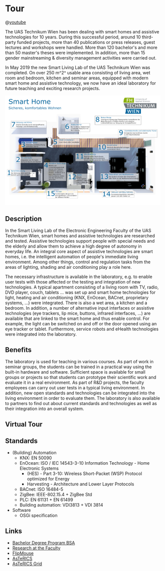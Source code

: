 # Tour 

@[youtube](xBFLoPRD6rE)

The UAS Technikum Wien has been dealing with smart homes and assistive technologies for 10 years.
During this successful period, around 10 third-party funded projects, more than 40 publications or press releases, guest lectures and workshops were handled.
More than 120 bachelor's and more than 50 master's theses were implemented.
In addition, more than 15 gender mainstreaming & diversity management activities were carried out.

In May 2019 the new Smart Living Lab of the UAS Technikum Wien was completed.
On over 250 m^2^ usable area consisting of living area, wet room and bedroom, kitchen and seminar areas, equipped with modern smart home and assistive technology, we now have an ideal laboratory for future teaching and exciting research projects.

![Smart Living Lab](/assets/img/smart-living-lab.de.png "Smart Living Lab")

## Description

In the Smart Living Lab of the Electronic Engineering Faculty of the UAS Technikum Wien, smart homes and assistive technologies are researched and tested.
Assistive technologies support people with special needs and the elderly and allow them to achieve a high degree of autonomy in everyday life.
An integral core aspect of assistive technologies are smart homes, i.e. the intelligent automation of people's immediate living environment.
Among other things, control and regulation tasks from the areas of lighting, shading and air conditioning play a role here.

The necessary infrastructure is available in the laboratory, e.g. to enable user tests with those affected or the testing and integration of new technologies.
A typical apartment consisting of a living room with TV, radio, DVD player, couch, tablets ... was set up and smart home technologies for light, heating and air conditioning (KNX, EnOcean, BACnet, proprietary systems, ...) were integrated.
There is also a wet area, a kitchen and a bedroom.
In addition, a number of alternative input interfaces or assistive technologies (eye trackers, lip mice, buttons, infrared interfaces, ...) are available that are linked to the smart home and thus enable control.
For example, the light can be switched on and off or the door opened using an eye tracker or tablet.
Furthermore, service robots and eHealth technologies were integrated into the laboratory.

## Benefits

The laboratory is used for teaching in various courses.
As part of work in seminar groups, the students can be trained in a practical way using the built-in hardware and software.
Sufficient space is available for small groups or projects so that students can prototype their scientific work and evaluate it in a real environment.
As part of R&D projects, the faculty employees can carry out user tests in a typical living environment.
In addition, new open standards and technologies can be integrated into the living environment in order to evaluate them.
The laboratory is also available to partners to find out about current standards and technologies as well as their integration into an overall system.

## Virtual Tour

<!-- <VRTour/> -->

## Standards

* (Building) Automation
  * KNX: EN 50090
  * EnOcean: ISO / IEC 14543-3-10 Information Technology - Home Electronic Systems
    * (HES) - Part 3-10: Wireless Short-Packet (WSP) Protocol optimized for Energy
    * Harvesting - Architecture and Lower Layer Protocols
  * BACnet: ISO 16484-5
  * ZigBee: IEEE-802.15.4 + ZigBee Std
  * PLC: EN 61131 + EN 61499
  * Building automation: VDI3813 + VDI 3814
* Software
  * OSGi specification

## Links

* [Bachelor Degree Program BSA](https://www.technikum-wien.at/bsa)
* [Research at the Faculty](https://embsys.technikum-wien.at/)
* [FlipMouse](https://www.asterics-foundation.org/projects/the-flipmouse/)
* [AsTeRICS](https://www.asterics.eu/)
* [AsTeRICS Grid](https://www.asterics-foundation.org/projects/asterics-ergo-grid-2/)
